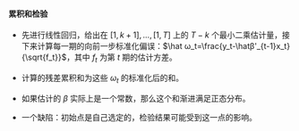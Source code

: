 #### 累积和检验

- 先进行线性回归，给出在 $[1,k+1],...,[1,T]$ 上的 $T-k$ 个最小二乘估计量，接下来计算每一期的向前一步标准化偏误：$\hat ω_t=\frac{y_t-\hatβ'_{t-1}x_t}{\sqrt{f_t}}$，其中 $f_t$ 为第 $t$ 期的估计方差。

- 计算的残差累积和为这些 $ω_t$ 的标准化后的和。

- 如果估计的 $β$ 实际上是一个常数，那么这个和渐进满足正态分布。

- 一个缺陷：初始点是自己选定的，检验结果可能受到这一点的影响。